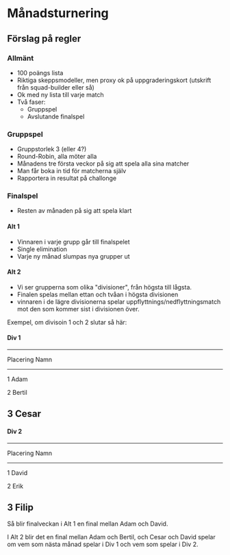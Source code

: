 # Månadsturnering #

## Förslag på regler ##

### Allmänt ###

* 100 poängs lista
* Riktiga skeppsmodeller, men proxy ok på uppgraderingskort (utskrift från squad-builder eller så)
* Ok med ny lista till varje match
* Två faser:
    * Gruppspel
    * Avslutande finalspel

### Gruppspel ###

* Gruppstorlek 3 (eller 4?)
* Round-Robin, alla möter alla
* Månadens tre första veckor på sig att spela alla sina matcher
* Man får boka in tid för matcherna själv
* Rapportera in resultat på challonge

### Finalspel ###

* Resten av månaden på sig att spela klart

#### Alt 1 ####

* Vinnaren i varje grupp går till finalspelet
* Single elimination
* Varje ny månad slumpas nya grupper ut

#### Alt 2 ####

* Vi ser grupperna som olika "divisioner", från högsta till lågsta.
* Finalen spelas mellan ettan och tvåan i högsta divisionen
* vinnaren i de lägre divisionerna spelar uppflyttnings/nedflyttningsmatch mot den som kommer sist i divisionen över.

Exempel, om divisoin 1 och 2 slutar så här:

#### Div 1 ####


--------------------------------
Placering           Namn
-------------       ---------
1                   Adam

2                   Bertil

3                   Cesar
-------------------------------

#### Div 2 ####

--------------------------------
Placering           Namn
-------------       ---------
1                   David

2                   Erik

3                   Filip
-------------------------------

Så blir finalveckan i Alt 1 en final mellan Adam och David.

I Alt 2 blir det en final mellan Adam och  Bertil, och Cesar och David spelar om vem som nästa månad spelar i Div 1 och vem som spelar i Div 2.
